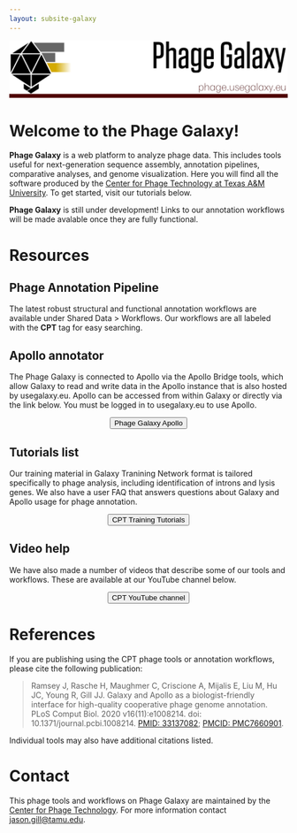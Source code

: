 ```yaml
---
layout: subsite-galaxy
---
```

<img src="/assets/media//phage_usegalaxy_banner_1.png" alt="phage galaxy banner"/>

# Welcome to the Phage Galaxy!

**Phage Galaxy** is  a web platform to analyze phage data. This includes tools useful for next-generation sequence assembly, annotation pipelines, comparative analyses, and genome visualization. Here you will find all the software produced by the <a href="https://cpt.tamu.edu">Center for Phage Technology at Texas A&M University</a>. To get started, visit our tutorials below.

**Phage Galaxy** is still under development! Links to our annotation workflows will be made avalable once they are fully functional.

# Resources

## Phage Annotation Pipeline
The latest robust structural and functional annotation workflows are available under Shared Data > Workflows. Our workflows are all labeled with the **CPT** tag for easy searching.

## Apollo annotator
The Phage Galaxy is connected to Apollo via the Apollo Bridge tools, which allow Galaxy to read and write data in the Apollo instance that is also hosted by usegalaxy.eu. Apollo can be accessed from within Galaxy or directly via the link below. You must be logged in to usegalaxy.eu to use Apollo.

<div align="center">
    <a href="https://phage.usegalaxy.eu/apollo/" target="_blank">
        <button type="button" class="btn btn-primary btn-lg">Phage Galaxy Apollo</button>
    </a>
</div>


## Tutorials list
Our training material in Galaxy Tranining Network format is tailored specifically to phage analysis, including identification of introns and lysis genes. We also have a user FAQ that answers questions about Galaxy and Apollo usage for phage annotation.

<div align="center">
    <a href="https://cpt.tamu.edu/training-material/" target="_blank">
        <button type="button" class="btn btn-primary btn-lg">CPT Training Tutorials</button>
    </a>
</div>

## Video help
We have also made a number of videos that describe some of our tools and workflows. These are available at our YouTube channel below.

<div align="center">
    <a href="https://www.youtube.com/channel/UCSg8OW817LvhnjU3grTgRNQ" target="_blank">
        <button type="button" class="btn btn-primary btn-lg">CPT YouTube channel</button>
    </a>
</div>

# References
If you are publishing using the CPT phage tools or annotation workflows, please cite the following publication:

> Ramsey J, Rasche H, Maughmer C, Criscione A, Mijalis E, Liu M, Hu JC, Young R, Gill JJ. Galaxy and Apollo as a biologist-friendly interface for high-quality cooperative phage genome annotation. PLoS Comput Biol. 2020 v16(11):e1008214. doi: 10.1371/journal.pcbi.1008214. [PMID: 33137082](https://pubmed.ncbi.nlm.nih.gov/33137082/); [PMCID: PMC7660901](https://www.ncbi.nlm.nih.gov/pmc/articles/PMC7660901/).

Individual tools may also have additional citations listed.

# Contact
This phage tools and workflows on Phage Galaxy are maintained by the <a href="https://cpt.tamu.edu">Center for Phage Technology</a>. For more information contact jason.gill@tamu.edu.
